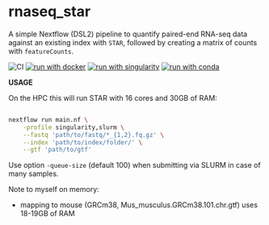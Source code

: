 # rnaseq_star

A simple Nextflow (DSL2) pipeline to quantify paired-end RNA-seq data against an existing index with `STAR`,
followed by creating a matrix of counts with `featureCounts`.

![CI](https://github.com/ATpoint/rnaseq_star/actions/workflows/ci.yml/badge.svg)
[![run with docker](https://img.shields.io/badge/run%20with-docker-0db7ed?labelColor=000000&logo=docker)](https://www.docker.com/)
[![run with singularity](https://img.shields.io/badge/run%20with-singularity-1d355c.svg?labelColor=000000)](https://sylabs.io/docs/)
[![run with conda](http://img.shields.io/badge/run%20with-conda-3EB049?labelColor=000000&logo=anaconda)](https://docs.conda.io/en/latest/)

**USAGE**

On the HPC this will run STAR with 16 cores and 30GB of RAM:

```bash

nextflow run main.nf \
    -profile singularity,slurm \
    --fastq 'path/to/fastq/*_{1,2}.fq.gz' \
    --index 'path/to/index/folder/' \
    --gtf 'path/to/gtf'

```

Use option `-queue-size` (default 100) when submitting via SLURM in case of many samples.

Note to myself on memory:
- mapping to mouse (GRCm38, Mus_musculus.GRCm38.101.chr.gtf) uses 18-19GB of RAM
